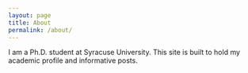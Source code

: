 ```yaml
---
layout: page
title: About
permalink: /about/
---
```


I am a Ph.D. student at Syracuse University. This site is built to hold my academic profile and informative posts.
